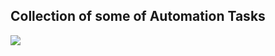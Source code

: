 ## Collection of some of Automation Tasks
![](https://cdn.activestate.com/wp-content/uploads/2020/06/AutomatableTasks.jpg)
